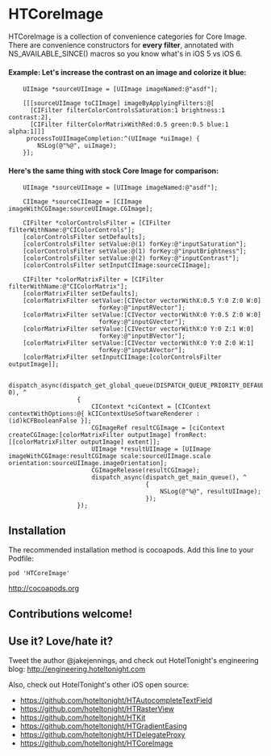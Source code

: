 HTCoreImage
===========

HTCoreImage is a collection of convenience categories for Core Image.  There are convenience constructors for __every filter__, annotated with NS_AVAILABLE_SINCE() macros so you know what's in iOS 5 vs iOS 6.

#### Example:  Let's increase the contrast on an image and colorize it blue:

```objc
    UIImage *sourceUIImage = [UIImage imageNamed:@"asdf"];

    [[[sourceUIImage toCIImage] imageByApplyingFilters:@[
      [CIFilter filterColorControlsSaturation:1 brightness:1 contrast:2],
      [CIFilter filterColorMatrixWithRed:0.5 green:0.5 blue:1 alpha:1]]]
     processToUIImageCompletion:^(UIImage *uiImage) {
        NSLog(@"%@", uiImage);
    }];
```

#### Here's the same thing with stock Core Image for comparison:

```objc
    UIImage *sourceUIImage = [UIImage imageNamed:@"asdf"];

    CIImage *sourceCIImage = [CIImage imageWithCGImage:sourceUIImage.CGImage];

    CIFilter *colorControlsFilter = [CIFilter filterWithName:@"CIColorControls"];
    [colorControlsFilter setDefaults];
    [colorControlsFilter setValue:@(1) forKey:@"inputSaturation"];
    [colorControlsFilter setValue:@(1) forKey:@"inputBrightness"];
    [colorControlsFilter setValue:@(2) forKey:@"inputContrast"];
    [colorControlsFilter setInputCIImage:sourceCIImage];
    
    CIFilter *colorMatrixFilter = [CIFilter filterWithName:@"CIColorMatrix"];
    [colorMatrixFilter setDefaults];
    [colorMatrixFilter setValue:[CIVector vectorWithX:0.5 Y:0 Z:0 W:0]
                         forKey:@"inputRVector"];
    [colorMatrixFilter setValue:[CIVector vectorWithX:0 Y:0.5 Z:0 W:0]
                         forKey:@"inputGVector"];
    [colorMatrixFilter setValue:[CIVector vectorWithX:0 Y:0 Z:1 W:0]
                         forKey:@"inputBVector"];
    [colorMatrixFilter setValue:[CIVector vectorWithX:0 Y:0 Z:0 W:1]
                         forKey:@"inputAVector"];
    [colorMatrixFilter setInputCIImage:[colorControlsFilter outputImage]];
    
    dispatch_async(dispatch_get_global_queue(DISPATCH_QUEUE_PRIORITY_DEFAULT, 0), ^
                   {
                       CIContext *ciContext = [CIContext contextWithOptions:@{ kCIContextUseSoftwareRenderer : (id)kCFBooleanFalse }];
                       CGImageRef resultCGImage = [ciContext createCGImage:[colorMatrixFilter outputImage] fromRect:[[colorMatrixFilter outputImage] extent]];
                       UIImage *resultUIImage = [UIImage imageWithCGImage:resultCGImage scale:sourceUIImage.scale orientation:sourceUIImage.imageOrientation];
                       CGImageRelease(resultCGImage);
                       dispatch_async(dispatch_get_main_queue(), ^
                                      {
                                          NSLog(@"%@", resultUIImage);
                                      });
                   });
```

## Installation

The recommended installation method is cocoapods. Add this line to your Podfile:

    pod 'HTCoreImage'

http://cocoapods.org

## Contributions welcome!

## Use it? Love/hate it?

Tweet the author @jakejennings, and check out HotelTonight's engineering blog: http://engineering.hoteltonight.com

Also, check out HotelTonight's other iOS open source:
* https://github.com/hoteltonight/HTAutocompleteTextField
* https://github.com/hoteltonight/HTRasterView
* https://github.com/hoteltonight/HTKit
* https://github.com/hoteltonight/HTGradientEasing
* https://github.com/hoteltonight/HTDelegateProxy
* https://github.com/hoteltonight/HTCoreImage


